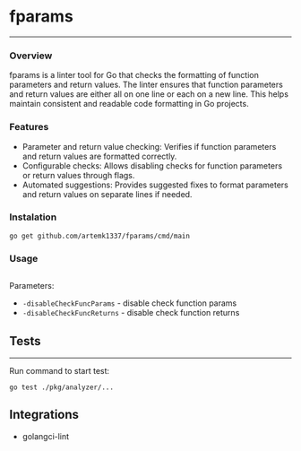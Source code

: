 # fparams
___

### Overview

fparams is a linter tool for Go that checks the formatting of function parameters and return values. 
The linter ensures that function parameters and return values are either all on one line or each on a new line. 
This helps maintain consistent and readable code formatting in Go projects.


### Features

- Parameter and return value checking: Verifies if function parameters and return values are formatted correctly.
- Configurable checks: Allows disabling checks for function parameters or return values through flags.
- Automated suggestions: Provides suggested fixes to format parameters and return values on separate lines if needed.

### Instalation

```shell
go get github.com/artemk1337/fparams/cmd/main
```

### Usage

```shell

```

Parameters:
- `-disableCheckFuncParams` - disable check function params
- `-disableCheckFuncReturns` - disable check function returns


## Tests

---

Run command to start test:
```shell
go test ./pkg/analyzer/...
```

## Integrations
- golangci-lint
